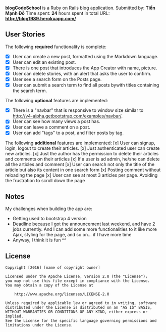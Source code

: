 **blogCodeSchool** is a Ruby on Rails blog application.
Submitted by: **Tiến Mạnh Đỗ**
Time spent: **24** hours spent in total
URL: **http://blog1989.herokuapp.com/**
## User Stories
The following **required** functionality is complete:
* [x] User can create a new post, formatted using the Markdown language.
* [x] User can edit an existing post.
* [x] There is one post that introduces the App Creator with name, picture.
* [x] User can delete stories, with an alert that asks the user to confirm.
* [x] User see a search form on the Posts page.
* [x] User can submit a search term to find all posts bywith titles containing the search term.

The following **optional** features are implemented:
* [x] There is a "navbar" that is responsive to window size similar to http://v4-alpha.getbootstrap.com/examples/navbar/.
* [x] User can see how many views a post has.
* [x] User can leave a comment on a post.
* [x] User can add "tags" to a post, and filter posts by tag.

The following **additional** features are implemented:
[x] User can signup, login, logout to create their articles.
[x] Just authenticated user can create new articles.
[x] Just the author has the permission to delete their articles and comments on their articles
[x] If a user is ad admin, he/she can delete all the articles and comment
[x] User can search not only the title of the article but also its content in one search form
[x] Posting comment without reloading the page
[x] User can see at most 3 articles per page. Avoiding the frustration to scroll down the page

## Notes
My challenges when building the app are:
* Getting used to bootstrap 4 version
* Deadline because I got the announcement last weekend, and have 2 jobs currently. And I can add some more functionalities to it like more Ajax, styling for the page, and so on... if I have more time
* Anyway, I think it is fun ^^

## License

    Copyright [2016] [name of copyright owner]

    Licensed under the Apache License, Version 2.0 (the "License");
    you may not use this file except in compliance with the License.
    You may obtain a copy of the License at

        http://www.apache.org/licenses/LICENSE-2.0

    Unless required by applicable law or agreed to in writing, software
    distributed under the License is distributed on an "AS IS" BASIS,
    WITHOUT WARRANTIES OR CONDITIONS OF ANY KIND, either express or implied.
    See the License for the specific language governing permissions and
    limitations under the License.
